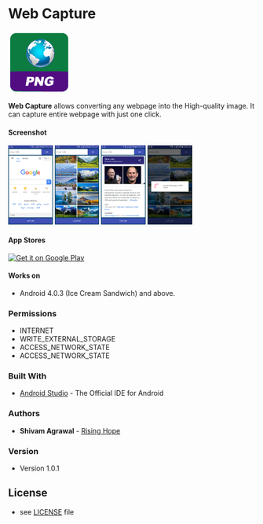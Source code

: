 Web Capture
======

<img src="images/icon.png" width="25%"></img>

**Web Capture** allows converting any webpage into the High-quality image. It can capture entire webpage with just one click.

#### Screenshot

<img src="images/111.png" width="18%"></img> 
<img src="images/222.png" width="18%"></img> 
<img src="images/333.png" width="18%"></img>
<img src="images/444.png" width="18%"></img>

#### App Stores
<!-- edit this image location -->
[![Get it on Google Play](https://raw.github.com/repat/README-template/master/googleplay.png)](https://play.google.com/store/apps/details?id=com.tree.rh.webcapture)

#### Works on
* Android 4.0.3 (Ice Cream Sandwich) and above.

### Permissions
* INTERNET
* WRITE_EXTERNAL_STORAGE
* ACCESS_NETWORK_STATE
* ACCESS_NETWORK_STATE

### Built With

* [Android Studio](https://developer.android.com/studio/index.html) - The Official IDE for Android

### Authors

* **Shivam Agrawal** - [Rising Hope](http://risinghopeapps.weebly.com/)

### Version 
* Version 1.0.1

## License 
* see [LICENSE](/LICENSE) file

